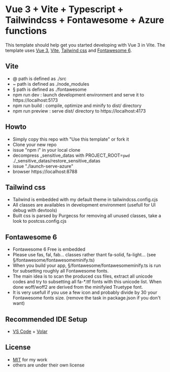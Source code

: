 # Vue 3 + Vite + Typescript + Tailwindcss + Fontawesome + Azure functions

This template should help get you started developing with Vue 3 in Vite. The template uses [Vue 3](https://vuejs.org/), [Vite](https://vitejs.dev/), [Tailwind css](https://tailwindcss.com/) and [Fontawesome 6](https://fontawesome.com/).

## Vite

- @ path is defined as ./src
- ~ path is defined as ./node_modules
- § path is defined as ./fontawesome
- npm run dev : launch development environment and serve it to https://localhost:5173
- npm run build : compile, optimize and minify to dist/ directory
- npm run preview : serve dist/ directory to https://localhost:4173

## Howto

- Simply copy this repo with "Use this template" or fork it
- Clone your new repo
- issue "npm i" in your local clone 
- decompress _sensitive_datas with PROJECT_ROOT=`pwd` ./_sensitive_datas/restore_sensitive_datas
- issue "./launch-serve-azure"
- browser https://localhost:8788

## Tailwind css

- Tailwind is embedded with my default theme in tailwindcss.config.cjs
- All classes are availables in development environment (usefull for UI debug with devtools)
- Built css is parsed by Purgecss for removing all unused classes, take a look to postcss.config.cjs 

## Fontawesome 6

- Fontawesome 6 Free is embedded
- Please use fas, fal, fab… classes rather thant fa-solid, fa-light… (see §/fontawesome/fontawesomeminify.ts)
- When you build your app, §/fontawesome/fontawesomeminify.ts is run for subsetting roughly all Fontawesome fonts.
- The main idea is to scan the produced css files, extract all unicode codes and try to subsetting all fa-*.ttf fonts with this unicode list. When done woff/woff2 are derived from the minifyied Truetype font.
- It is very usefull if you use a few icon and probably divide by 30 your Fontawesome fonts size. (remove the task in package.json if you don't want)

## Recommended IDE Setup

- [VS Code](https://code.visualstudio.com/) + [Volar](https://marketplace.visualstudio.com/items?itemName=Vue.volar)

## License

- [MIT](https://github.com/eltorio/vue-vite-tailwindcss-fontawesome/blob/main/LICENSE.md) for my work
- others are under their own license

